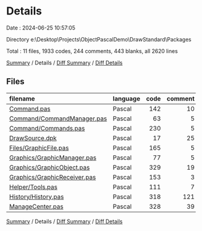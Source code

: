 # Details

Date : 2024-06-25 10:57:05

Directory e:\\Desktop\\Projects\\ObjectPascalDemo\\DrawStandard\\Packages

Total : 11 files,  1933 codes, 244 comments, 443 blanks, all 2620 lines

[Summary](results.md) / Details / [Diff Summary](diff.md) / [Diff Details](diff-details.md)

## Files
| filename | language | code | comment | blank | total |
| :--- | :--- | ---: | ---: | ---: | ---: |
| [Command.pas](/Command.pas) | Pascal | 142 | 10 | 54 | 206 |
| [Command/CommandManager.pas](/Command/CommandManager.pas) | Pascal | 63 | 5 | 15 | 83 |
| [Command/Commands.pas](/Command/Commands.pas) | Pascal | 230 | 5 | 68 | 303 |
| [DrawSource.dpk](/DrawSource.dpk) | Pascal | 17 | 25 | 8 | 50 |
| [Files/GraphicFile.pas](/Files/GraphicFile.pas) | Pascal | 165 | 5 | 34 | 204 |
| [Graphics/GraphicManager.pas](/Graphics/GraphicManager.pas) | Pascal | 77 | 5 | 24 | 106 |
| [Graphics/GraphicObject.pas](/Graphics/GraphicObject.pas) | Pascal | 329 | 19 | 66 | 414 |
| [Graphics/GraphicReceiver.pas](/Graphics/GraphicReceiver.pas) | Pascal | 153 | 3 | 38 | 194 |
| [Helper/Tools.pas](/Helper/Tools.pas) | Pascal | 111 | 7 | 28 | 146 |
| [History/History.pas](/History/History.pas) | Pascal | 318 | 121 | 57 | 496 |
| [ManageCenter.pas](/ManageCenter.pas) | Pascal | 328 | 39 | 51 | 418 |

[Summary](results.md) / Details / [Diff Summary](diff.md) / [Diff Details](diff-details.md)